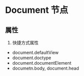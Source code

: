 # Document 节点

## 属性

1. 快捷方式属性

- document.defaultView
- document.doctype
- document.documentElement
- documetn.body, document.head
